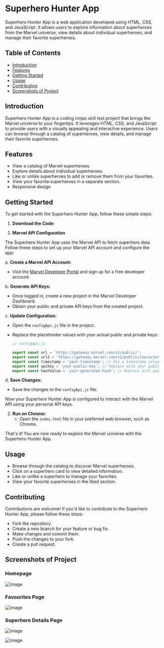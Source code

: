 # Superhero Hunter App

Superhero Hunter App is a web application developed using HTML, CSS, and JavaScript. It allows users to explore information about superheroes from the Marvel universe, view details about individual superheroes, and manage their favorite superheroes.

## Table of Contents

- [Introduction](#introduction)
- [Features](#features)
- [Getting Started](#getting-started)
- [Usage](#usage)
- [Contributing](#contributing)
- [Screenshots of Project](#screenshots-of-project)
## Introduction

Superhero Hunter App is a coding ninjas skill test project that brings the Marvel universe to your fingertips. It leverages HTML, CSS, and JavaScript to provide users with a visually appealing and interactive experience. Users can browse through a catalog of superheroes, view details, and manage their favorite superheroes.

## Features

- View a catalog of Marvel superheroes.
- Explore details about individual superheroes.
- Like or unlike superheroes to add or remove them from your favorites.
- View your favorite superheroes in a separate section.
- Responsive design

## Getting Started

To get started with the Superhero Hunter App, follow these simple steps:

1. **Download the Code:**

2. **Marvel API Configuration**

The Superhero Hunter App uses the Marvel API to fetch superhero data. Follow these steps to set up your Marvel API account and configure the app:

a. **Create a Marvel API Account:**
   - Visit the [Marvel Developer Portal](https://developer.marvel.com/) and sign up for a free developer account.

b. **Generate API Keys:**
   - Once logged in, create a new project in the Marvel Developer Dashboard.
   - Obtain your public and private API keys from the created project.

c. **Update Configuration:**
   - Open the `configApi.js` file in the project.
   - Replace the placeholder values with your actual public and private keys:

     ```javascript
     // configApi.js

     export const url = 'https://gateway.marvel.com/v1/public/';
     export const url2 = 'https://gateway.marvel.com/v1/public/characters/';
     export const timestamp = 'your-timestamp'; // Use a timestamp value
     export const apikey = 'your-public-key'; // Replace with your public key
     export const hashValue = 'your-generated-hash'; // Replace with your generated hash
     ```

d. **Save Changes:**
   - Save the changes to the `configApi.js` file.

Now your Superhero Hunter App is configured to interact with the Marvel API using your personal API keys.

2. **Run on Chrome:**
   - Open the `index.html` file in your preferred web browser, such as Chrome.

That's it! You are now ready to explore the Marvel universe with the Superhero Hunter App.

## Usage
- Browse through the catalog to discover Marvel superheroes.
- Click on a superhero card to view detailed information.
- Like or unlike a superhero to manage your favorites.
- View your favorite superheroes in the liked section.

## Contributing
Contributions are welcome! If you'd like to contribute to the Superhero Hunter App, please follow these steps:

- Fork the repository.
- Create a new branch for your feature or bug fix.
- Make changes and commit them.
- Push the changes to your fork.
- Create a pull request.

## Screenshots of Project

### Homepage

![image](https://github.com/Shinia-Gupta/Superhero-Hunter_CN/assets/113818197/b55fb8c2-63c4-4dfd-8e04-23060d6e9cec)

### Favourites Page

![image](https://github.com/Shinia-Gupta/Superhero-Hunter_CN/assets/113818197/2783b00e-ccef-49dc-bd3f-84a179f3cd39)

### Superhero Details Page

![image](https://github.com/Shinia-Gupta/Superhero-Hunter_CN/assets/113818197/5e0cc12c-605e-430e-8a00-0686187bb981)

![image](https://github.com/Shinia-Gupta/Superhero-Hunter_CN/assets/113818197/77061659-0a96-47d3-995c-e529783a4271)

